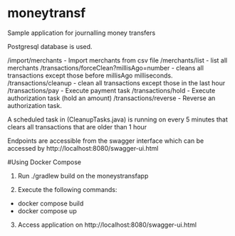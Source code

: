 # moneytransf
Sample application for journalling money transfers

Postgresql database is used.

/import/merchants - Import merchants from csv file
/merchants/list - list all merchants
/transactions/forceClean?millisAgo=number - cleans all transactions except those before millisAgo milliseconds.
/transactions/cleanup - clean all transactions except those in the last hour
/transactions/pay - Execute payment task
/transactions/hold - Execute authorization task (hold an amount)
/transactions/reverse - Reverse an authorization task.

A scheduled task in (CleanupTasks.java) is running on every 5 minutes that clears all transactions that are older than 1 hour

Endpoints are accessible from the swagger interface which can be accessed by http://localhost:8080/swagger-ui.html

#Using Docker Compose
 1. Run ./gradlew build on the moneystransfapp

 2. Execute the following commands:
  - docker compose build
  - docker compose up

 3. Access application on http://localhost:8080/swagger-ui.html